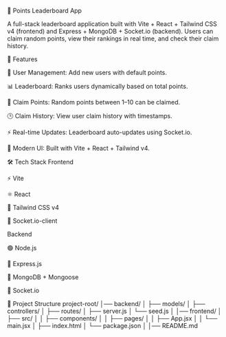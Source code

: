 🎯 Points Leaderboard App

A full-stack leaderboard application built with Vite + React + Tailwind CSS v4 (frontend) and Express + MongoDB + Socket.io (backend).
Users can claim random points, view their rankings in real time, and check their claim history.

🚀 Features

👥 User Management: Add new users with default points.

📊 Leaderboard: Ranks users dynamically based on total points.

🎁 Claim Points: Random points between 1–10 can be claimed.

🕒 Claim History: View user claim history with timestamps.

⚡ Real-time Updates: Leaderboard auto-updates using Socket.io.

🎨 Modern UI: Built with Vite + React + Tailwind v4.

🛠️ Tech Stack
Frontend

⚡ Vite

⚛️ React

🎨 Tailwind CSS v4

🔔 Socket.io-client

Backend

🟢 Node.js

🚂 Express.js

🍃 MongoDB + Mongoose

🔔 Socket.io

📂 Project Structure
project-root/
│── backend/
│   ├── models/
│   ├── controllers/
│   ├── routes/
│   ├── server.js
│   └── seed.js
│
│── frontend/
│   ├── src/
│   │   ├── components/
│   │   ├── pages/
│   │   ├── App.jsx
│   │   └── main.jsx
│   ├── index.html
│   └── package.json
│
│── README.md
